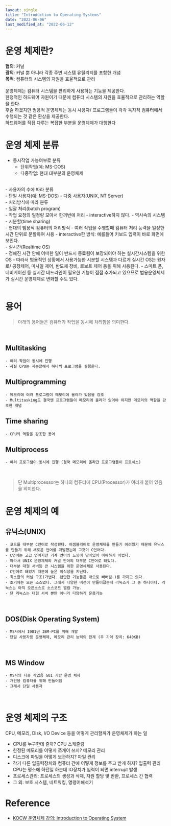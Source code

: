 ```yaml
---
layout: single
title: "Introduction to Operating Systems"
date: "2022-06-06"
last_modified_at: "2022-06-12"
---
```


# 운영 체제란?

**협의**: 커널<br>
**광의**: 커널 뿐 아니라 각종 주변 시스템 유틸리티를 포함한 개념<br>
**목적**: 컴퓨터의 시스템의 자원을 효율적으로 관리<br>
<br>
운영체제는 컴퓨터 시스템을 편리하게 사용하는 기능을 제공한다.<br>
한정적인 하드웨어 자원이기 때문에 컴퓨터 시스템의 자원을 효율적으로 관리하는 역할을 한다.<br>
후술 하겠지만 범용적 운영체제는 동시 사용자/ 프로그램들이 각각 독자적 컴퓨터에서 수행되는 것 같은 환상을 제공한다.<br>
하드웨어를 직접 다루는 복잡한 부분을 운영체제가 대행한다<br>

# 운영 체제 분류

- 동시작업 가능여부로 분류 <br>
    - 단위작업(예: MS-DOS)
    - 다중작업: 현대 대부분의 운영체제
<br>
- 사용자의 수에 따라 분류 <br>
    - 단일 사용자(예: MS-DOS)
    - 다중 사용자(UNIX, NT Server)
<br>
- 처리방식에 따라 분류 <br>
    - 일괄 처리(batch program) <br>
        - 작업 요청의 일정량 모아서 한꺼번에 처리
        - interactive하지 않다.
        - 역사속의 시스템
    - 시분할(time sharing) <br>
        - 현대의 범용적 컴퓨터의 처리방식
        - 여러 작업을 수행할때 컴퓨터 처리 능력을 일정한 시간 단위로 분할하여 사용
        - interactive한 방식: 예를들어 키보드 입력이 바로 화면에 보인다. 
<br>
    - 실시간(Realtime OS) <br>
        - 정해진 시간 안에 어떠한 일이 반드시 종료됨이 보장되어야 하는 실시간시스템을 위한 OS
        - 따라서 범용적인 상황에서 사용가능한 시분할 시스템과 다르게 실시간 OS는 원자로/ 공장제어, 미사일 제어, 반도체 장비, 로보트 제어 등을 위해 사용된다.
        - 스마트 폰, 네비게이션 등 실시간 데드라인이 필요한 기능이 점점 추가되고 있으므로 범용운영체제가 실시간 운영체제로 변화할 수도 있다.<br>
<br>

# 용어

> 아래의 용어들은 컴퓨터가 작업을 동시에 처리함을 의미한다.
<br>

## Multitasking 

    - 여러 작업이 동시에 진행
    - 사실 CPU는 시분할해서 하나씩 프로그램을 실행한다.
    
## Multiprogramming

    - 메모리에 여러 프로그램이 메모리에 올라가 있음을 강조
    - Multitasking도 결국엔 프로그램들이 메모리에 올라가 있어야 하지만 메모리의 역할을 강조한 개념
    
## Time sharing

    - CPU의 역할을 강조한 용어
    
## Multiprocess
    - 여러 프로그램이 동시에 진행 (결국 메모리에 올라간 프로그램들이 프로세스)
<br>    

> 단 Multiprocessor는 하나의 컴퓨터에 CPU(Processor)가 여러개 붙어 있음을 의미한다. <br>


# 운영 체제의 예

## 유닉스(UNIX)

    - 코드를 대부분 C언어로 작성됐다. 어셈블리어로 운영체제를 만들기 어려웠기 때문에 유닉스를 만들기 위해 새로운 언어를 개발했는데 그것이 C언어다.
    - C언어는 고급 언어지만 기계 언어의 느낌이 남아있어 이해하기 어렵다.
    - 따라서 UNIX 운영체제의 커널 언어의 대부분 C언어로 돼있다.
    - 대부분 대형 서버등 큰 시스템을 위한 운영체제로 사용된다.
    - C언어로 돼있기 때문에 높은 이식성을 지닌다.
    - 최소한의 커널 구조(가볍다. 왠만한 기능들은 밖으로 빼버림.)를 가지고 있다.
    - 초기에는 오픈 소스였다. 그래서 다양한 버전이 만들어졌는데 리눅스가 그 중 하나이다. 리눅스는 아직 오픈소스로 소스코드 열람 가능.
    - 단 리눅스는 대형 서버 뿐만 아니라 다양하게 운용가능
<br>

## DOS(Disk Operating System)

    - MS사에서 1981년 IBM-PC를 위해 개발
    - 단일 사용자용 운영체제, 메모리 관리 능력의 한계 (주 기억 장치: 640KB) 
<br>

## MS Window

    - MS사의 다중 작업용 GUI 기반 운영 체제
    - 개인용 컴퓨터를 위해 만들어짐
    - 그래서 단일 사용자
<br>

# 운영 체제의 구조

CPU, 메모리, Disk, I/O Device 등을 어떻게 관리할까가 운영체제가 하는 일
- CPU를 누구한테 줄까? CPU 스케줄링
- 한정된 메모리를 어떻게 쪼개어 쓰지? 메모리 관리
- 디스크에 파일을 어떻게 보관하지? 파일 관리
- 각기 다른 입출력장치와 컴퓨터 간에 어떻게 정보를 주고 받게 하지? 입출력 관리
    CPU는 평소에 하던일 하는데 IO장치가 입력이 되면 interrupt 발생
- 프로세스관리: 프로세스의 생성과 삭제, 자원 할당 및 반환, 프로세스 간 협력
- 그 외: 보호 시스템, 네트워킹, 명령어해석기

# Reference
- [KOCW 운영체제 강의: Introduction to Operating System](http://www.kocw.or.kr/home/enrolment/enrolmentView.do?cid=3646706b4347ef09&lid=5a0205590631eece)

